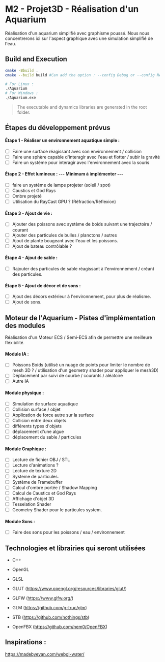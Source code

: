# M2 - Projet3D - Réalisation d'un Aquarium

Réalisation d'un aquarium simplifié avec graphisme poussé.
Nous nous concentrerons ici sur l'aspect graphique avec une simulation simplifié de l'eau.

## Build and Execution
```bash
cmake -Bbuild .
cmake --build build #Can add the option : --config Debug or --config Release

# For Linux :
./Aquarium
# For Windows :
./Aquarium.exe
```
> The executable and dynamics libraries are generated in the root folder.

## Étapes du développement prévus

#### Étape 1 - Réaliser un environnement aquatique simple :
- [ ] Faire une surface réagissant avec son environnement / collision
- [ ] Faire une sphère capable d'interagir avec l'eau et flotter / subir la gravité
- [ ] Faire un système pour interagir avec l'environnement avec la souris

#### Étape 2 - Effet lumineux : --- Minimum à implémenter ---
- [ ] faire un système de lampe projeter (soleil / spot)
- [ ] Caustics et God Rays
- [ ] Ombre projeté
- [ ] Utilisation du RayCast GPU ? (Réfraction/Réflexion)

#### Étape 3 - Ajout de vie :
- [ ] Ajouter des poissons avec système de boids suivant une trajectoire / courant
- [ ] Ajouter des particules de bulles / planctons / autres
- [ ] Ajout de plante bougeant avec l'eau et les poissons.
- [ ] Ajout de bateau contrôlable ? 

#### Étape 4 - Ajout de sable :
- [ ] Rajouter des particules de sable réagissant à l'environnement / créant des particules.

#### Étape 5 - Ajout de décor et de sons : 
- [ ] Ajout des décors extérieur à l'environnement, pour plus de réalisme.
- [ ] Ajout de sons.

## Moteur de l'Aquarium - Pistes d'implémentation des modules

Réalisation d'un Moteur ECS / Semi-ECS afin de permettre une meilleure fléxibilité.

#### Module IA :
- [ ] Poissons Boids (utilisé un nuage de points pour limiter le nombre de mesh 3D ? / utilisation d'un geometry shader pour appliquer le mesh3D)
- [ ] Déplacement par suivi de courbe / courants / aléatoire 
- [ ] Autre IA

#### Module physique :
- [ ] Simulation de surface aquatique
- [ ] Collision surface / objet
- [ ] Application de force autre sur la surface
- [ ] Collision entre deux objets
- [ ] différents types d'objets
- [ ] déplacement d'une algue
- [ ] déplacement du sable / particules

#### Module Graphique : 
- [ ] Lecture de fichier OBJ / STL
- [ ] Lecture d'animations ?
- [ ] Lecture de texture 2D
- [ ] Systeme de particules.
- [ ] Système de Framebuffer
- [ ] Calcul d'ombre portée / Shadow Mapping
- [ ] Calcul de Caustics et God Rays
- [ ] Affichage d'objet 3D
- [ ] Tesselation Shader
- [ ] Geometry Shader pour le particules system.

#### Module Sons : 
- [ ] Faire des sons pour les poissons / eau / environnement

## Technologies et librairies qui seront utilisées

- C++
- OpenGL
- GLSL

- GLUT (https://www.opengl.org/resources/libraries/glut/)
- GLFW (https://www.glfw.org/)
- GLM (https://github.com/g-truc/glm)
- STB (https://github.com/nothings/stb)
- OpenFBX (https://github.com/nem0/OpenFBX)

## Inspirations :
  https://madebyevan.com/webgl-water/
